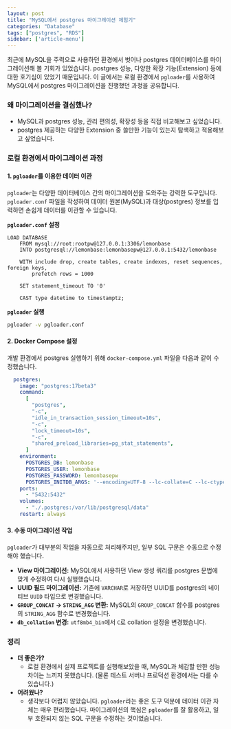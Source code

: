 ```yaml
---
layout: post
title: "MySQL에서 postgres 마이그레이션 체험기"
categories: "Database"
tags: ["postgres", "RDS"]
sidebar: ['article-menu']
---
```


최근에 MySQL을 주력으로 사용하던 환경에서 벗어나 postgres 데이터베이스를 마이그레이션해 볼 기회가 있었습니다. postgres 성능, 다양한 확장 기능(Extension) 등에 대한 호기심이 있었기 때문입니다. 이 글에서는 로컬 환경에서 `pgloader`를 사용하여 MySQL에서 postgres 마이그레이션을 진행했던 과정을 공유합니다.

### **왜 마이그레이션을 결심했나?**

-   MySQL과 postgres 성능, 관리 편의성, 확장성 등을 직접 비교해보고 싶었습니다.
-   postgres 제공하는 다양한 Extension 중 쓸만한 기능이 있는지 탐색하고 적용해보고 싶었습니다.

### **로컬 환경에서 마이그레이션 과정**

#### **1. `pgloader`를 이용한 데이터 이관**

`pgloader`는 다양한 데이터베이스 간의 마이그레이션을 도와주는 강력한 도구입니다. `pgloader.conf` 파일을 작성하여 데이터 원본(MySQL)과 대상(postgres) 정보를 입력하면 손쉽게 데이터를 이관할 수 있습니다.

**`pgloader.conf` 설정**

```
LOAD DATABASE
    FROM mysql://root:rootpw@127.0.0.1:3306/lemonbase 
    INTO postgresql://lemonbase:lemonbasepw@127.0.0.1:5432/lemonbase

    WITH include drop, create tables, create indexes, reset sequences, foreign keys,
        prefetch rows = 1000

    SET statement_timeout TO '0'
    
    CAST type datetime to timestamptz;
```

**`pgloader` 실행**

```bash
pgloader -v pgloader.conf
```

#### **2. Docker Compose 설정**

개발 환경에서 postgres 실행하기 위해 `docker-compose.yml` 파일을 다음과 같이 수정했습니다.

```yaml
  postgres:
    image: "postgres:17beta3"
    command:
      [
        "postgres",
        "-c",
        "idle_in_transaction_session_timeout=10s",
        "-c",
        "lock_timeout=10s",
        "-c",
        "shared_preload_libraries=pg_stat_statements",
      ]
    environment:
      POSTGRES_DB: lemonbase
      POSTGRES_USER: lemonbase
      POSTGRES_PASSWORD: lemonbasepw
      POSTGRES_INITDB_ARGS: '--encoding=UTF-8 --lc-collate=C --lc-ctype=C'
    ports:
      - "5432:5432"
    volumes:
      - "./.postgres:/var/lib/postgresql/data"
    restart: always
```

#### **3. 수동 마이그레이션 작업**

`pgloader`가 대부분의 작업을 자동으로 처리해주지만, 일부 SQL 구문은 수동으로 수정해야 했습니다.

-   **View 마이그레이션:** MySQL에서 사용하던 View 생성 쿼리를 postgres 문법에 맞게 수정하여 다시 실행했습니다.
-   **UUID 필드 마이그레이션:** 기존에 `VARCHAR`로 저장하던 UUID를 postgres의 네이티브 `UUID` 타입으로 변경했습니다.
-   **`GROUP_CONCAT` → `STRING_AGG` 변환:** MySQL의 `GROUP_CONCAT` 함수를 postgres의 `STRING_AGG` 함수로 변경했습니다.
-   **`db_collation` 변경:** `utf8mb4_bin`에서 `C`로 collation 설정을 변경했습니다.

### **정리**

-   **더 좋은가?**
    -   로컬 환경에서 실제 프로젝트를 실행해보았을 때, MySQL과 체감할 만한 성능 차이는 느끼지 못했습니다. (물론 테스트 서버나 프로덕션 환경에서는 다를 수 있습니다.)
-   **어려웠나?**
    -   생각보다 어렵지 않았습니다. `pgloader`라는 좋은 도구 덕분에 데이터 이관 자체는 매우 편리했습니다. 마이그레이션의 핵심은 `pgloader`를 잘 활용하고, 일부 호환되지 않는 SQL 구문을 수정하는 것이었습니다.
